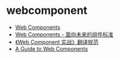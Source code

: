 # webcomponent


- [Web Components](http://javascript.ruanyifeng.com/htmlapi/webcomponents.html)
- [Web Components - 面向未来的组件标准](http://fex.baidu.com/blog/2014/05/web-components-future-oriented/)
- [《Web Component 实战》翻译规范](https://zhuanlan.zhihu.com/p/20312275)
- [A Guide to Web Components](https://css-tricks.com/modular-future-web-components/)
